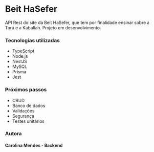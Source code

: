 # Beit HaSefer
API Rest do site da Beit HaSefer, que tem por finalidade ensinar sobre a Torá e a Kaballah. Projeto em desenvolvimento.

### Tecnologias utilizadas
- TypeScript
- Node.js
- NestJS
- MySQL
- Prisma
- Jest

### Próximos passos
- CRUD
- Banco de dados
- Validações
- Segurança
- Testes unitários

### Autora
#### Carolina Mendes - Backend

